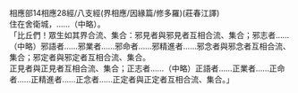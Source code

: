 相應部14相應28經/八支經(界相應/因緣篇/修多羅)(莊春江譯)  
住在舍衛城，……（中略）。  
「比丘們！眾生如其界合流、集合：邪見者與邪見者互相合流、集合；邪志者……（中略）邪語者……邪業者……邪命者……邪精進者……邪念者與邪念者互相合流、集合；邪定者與邪定者互相合流、集合。  
正見者與正見者互相合流、集合；正志者……（中略）正語者……正業者……正命者……正精進者……正念者……正定者與正定者互相合流、集合。」  
  
  
